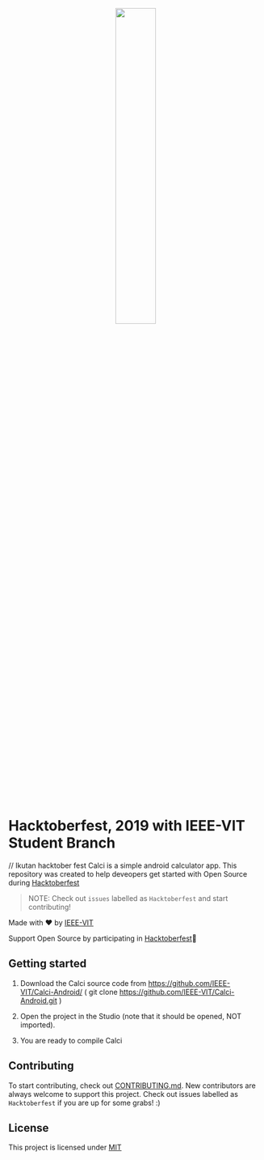 <p align="center"><img width="40%" src="https://hacktoberfest.digitalocean.com/assets/logo-hf19-full-10f3c000cea930c76acc1dedc516ea7118b95353220869a3051848e45ff1d656.svg"/></p>

# Hacktoberfest, 2019 with IEEE-VIT Student Branch
// Ikutan hacktober fest
Calci is a simple android calculator app. This repository was created to help deveopers get started with Open Source during [Hacktoberfest](https://hacktoberfest.digitalocean.com/)
> NOTE: Check out `issues` labelled as `Hacktoberfest` and start contributing!

Made with :heart: by [IEEE-VIT](https://ieeevit.com)

Support Open Source by participating in [Hacktoberfest](https://hacktoberfest.digitalocean.com/):yellow_heart:

## Getting started

1. Download the Calci source code from https://github.com/IEEE-VIT/Calci-Android/ ( git clone https://github.com/IEEE-VIT/Calci-Android.git )

2. Open the project in the Studio (note that it should be opened, NOT imported).

3. You are ready to compile Calci

## Contributing
To start contributing, check out [CONTRIBUTING.md](https://github.com/mayankshah1607/SimpleMath-NodeJS/blob/master/CONTRIBUTING.md). New contributors are always welcome to support this project. Check out issues labelled as `Hacktoberfest` if you are up for some grabs! :)

## License
This project is licensed under [MIT](https://github.com/IEEE-VIT/SimpleMath-NodeJS/blob/master/LICENSE)
